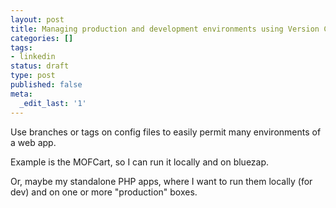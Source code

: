 ```yaml
---
layout: post
title: Managing production and development environments using Version Control
categories: []
tags:
- linkedin
status: draft
type: post
published: false
meta:
  _edit_last: '1'
---
```

Use branches or tags on config files to easily permit many environments of a web app.

Example is the MOFCart, so I can run it locally and on bluezap.

Or, maybe my standalone PHP apps, where I want to run them locally (for dev) and on one or more "production" boxes.
